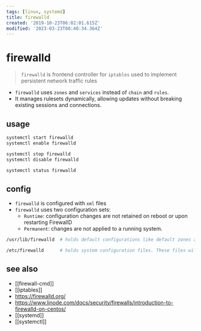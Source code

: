 ```yaml
---
tags: [linux, systemd]
title: firewalld
created: '2019-10-23T06:02:01.615Z'
modified: '2023-03-23T08:40:34.364Z'
---
```


# firewalld

> `firewalld` is frontend controller for `iptables` used to implement persistent network traffic rules

- `firewalld` uses `zones` and `services` instead of `chain` and `rules`.
- It manages rulesets dynamically, allowing updates without breaking existing sessions and connections.

## usage

```sh
systemctl start firewalld
systemctl enable firewalld

systemctl stop firewalld
systemctl disable firewalld

systemctl status firewalld
```

## config

- `firewalld` is configured with `xml` files
- `firewalld` uses two configuration sets:
  - `Runtime`: configuration changes are not retained on reboot or upon restarting FirewallD 
  - `Permanent`: changes are not applied to a running system.

```sh
/usr/lib/firewalld  # holds default configurations like default zones and common services. will be overwritten by each firewalld package update.

/etc/firewalld      # holds system configuration files. These files will overwrite a default configuration.
```

## see also

- [[firewall-cmd]]
- [[iptables]]
- https://firewalld.org/
- https://www.linode.com/docs/security/firewalls/introduction-to-firewalld-on-centos/
- [[systemd]]
- [[systemctl]]

